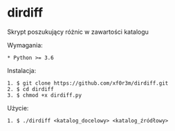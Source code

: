 # dirdiff

Skrypt poszukujący różnic w zawartości katalogu

Wymagania:

	* Python >= 3.6

Instalacja:

	1. $ git clone https://github.com/xf0r3m/dirdiff.git
	2. $ cd dirdiff
	3. $ chmod +x dirdiff.py

Użycie:

	1. $ ./dirdiff <katalog_docelowy> <katalog_źródłowy>
